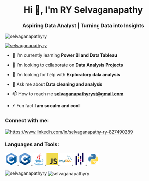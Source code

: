 <h1 align="center">Hi 👋, I'm RY Selvaganapathy</h1>
<h3 align="center">Aspiring Data Analyst | Turning Data into Insights</h3>

<p align="left"> <img src="https://komarev.com/ghpvc/?username=selvaganapathyry&label=Profile%20views&color=0e75b6&style=flat" alt="selvaganapathyry" /> </p>

<p align="left"> <a href="https://github.com/ryo-ma/github-profile-trophy"><img src="https://github-profile-trophy.vercel.app/?username=selvaganapathyry" alt="selvaganapathyry" /></a> </p>

- 🌱 I’m currently learning **Power BI and Data Tableau**

- 👯 I’m looking to collaborate on **Data Analysis Projects**

- 🤝 I’m looking for help with **Exploratory data analysis**

- 💬 Ask me about **Data cleaning and analysis**

- 📫 How to reach me **selvaganapathyryst@gmail.com**

- ⚡ Fun fact **I am so calm and cool**

<h3 align="left">Connect with me:</h3>
<p align="left">
<a href="https://www.linkedin.com/in/selvaganapathy-ry-827490289?utm_source=share&utm_campaign=share_via&utm_content=profile&utm_medium=android_app" target="blank"><img align="center" src="https://raw.githubusercontent.com/rahuldkjain/github-profile-readme-generator/master/src/images/icons/Social/linked-in-alt.svg" alt="https://www.linkedin.com/in/selvaganapathy-ry-827490289" height="30" width="40" /></a>
</p>

<h3 align="left">Languages and Tools:</h3>
<p align="left"> <a href="https://www.cprogramming.com/" target="_blank" rel="noreferrer"> <img src="https://raw.githubusercontent.com/devicons/devicon/master/icons/c/c-original.svg" alt="c" width="40" height="40"/> </a> <a href="https://www.w3schools.com/cpp/" target="_blank" rel="noreferrer"> <img src="https://raw.githubusercontent.com/devicons/devicon/master/icons/cplusplus/cplusplus-original.svg" alt="cplusplus" width="40" height="40"/> </a> <a href="https://www.java.com" target="_blank" rel="noreferrer"> <img src="https://raw.githubusercontent.com/devicons/devicon/master/icons/java/java-original.svg" alt="java" width="40" height="40"/> </a> <a href="https://developer.mozilla.org/en-US/docs/Web/JavaScript" target="_blank" rel="noreferrer"> <img src="https://raw.githubusercontent.com/devicons/devicon/master/icons/javascript/javascript-original.svg" alt="javascript" width="40" height="40"/> </a> <a href="https://www.mysql.com/" target="_blank" rel="noreferrer"> <img src="https://raw.githubusercontent.com/devicons/devicon/master/icons/mysql/mysql-original-wordmark.svg" alt="mysql" width="40" height="40"/> </a> <a href="https://pandas.pydata.org/" target="_blank" rel="noreferrer"> <img src="https://raw.githubusercontent.com/devicons/devicon/2ae2a900d2f041da66e950e4d48052658d850630/icons/pandas/pandas-original.svg" alt="pandas" width="40" height="40"/> </a> <a href="https://www.python.org" target="_blank" rel="noreferrer"> <img src="https://raw.githubusercontent.com/devicons/devicon/master/icons/python/python-original.svg" alt="python" width="40" height="40"/> </a> </p>

<p><img align="left" src="https://github-readme-stats.vercel.app/api/top-langs?username=selvaganapathyry&show_icons=true&locale=en&layout=compact" alt="selvaganapathyry" /></p>

<p>&nbsp;<img align="center" src="https://github-readme-stats.vercel.app/api?username=selvaganapathyry&show_icons=true&locale=en" alt="selvaganapathyry" /></p>
